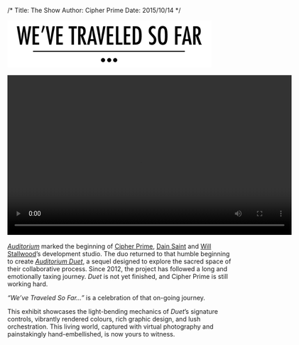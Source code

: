 /*
Title: The Show
Author: Cipher Prime
Date: 2015/10/14
*/

![We’ve Traveled So Far][Title]

<video id="realtime" width="640" height="360" preload autoplay loop>
	<source src="/content/video/Realtime_H264.mp4" />
	<source src="/content/video/Realtime_WebM.webm" />
</video>

*[Auditorium]* marked the beginning of [Cipher Prime], [Dain Saint] and [Will Stallwood]’s development studio. The duo returned to that humble beginning to create *[Auditorium Duet]*, a sequel designed to explore the sacred space of their collaborative process. Since 2012, the project has followed a long and emotionally taxing journey. *Duet* is not yet finished, and Cipher Prime is still working hard.
 
*“We’ve Traveled So Far…”* is a celebration of that on-going journey. 
 
This exhibit showcases the light-bending mechanics of *Duet*’s signature controls, vibrantly rendered colours, rich graphic design, and lush orchestration. This living world, captured with virtual photography and painstakingly hand-embellished, is now yours to witness.

[Title]: /content/images/weve_traveled_so_far_title.png
[Dain Saint]: http://twitter.com/dainsaint
[Will Stallwood]: http://twitter.com/willstall
[Auditorium]: http://www.playauditorium.com
[Cipher Prime]: http://www.cipherprime.com
[Auditorium Duet]: http://www.playduet.com
[Unity3D]: http://www.unity3D.com
[Leap Motion]: http://leapmotion.com
[Indy Hall Arts]: http://indyhall.com


